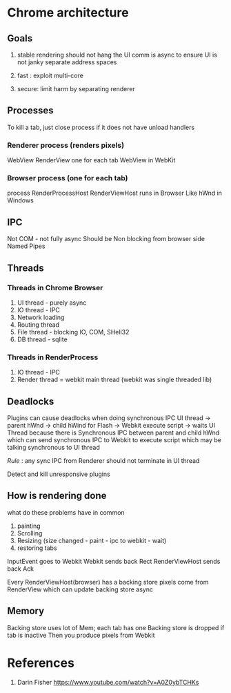 
# Chrome architecture

## Goals

1. stable
rendering should not hang the UI
comm is async to ensure UI is not janky
separate address spaces

2. fast : exploit multi-core

3. secure: limit harm by separating renderer

## Processes

To kill a tab, just close process if it does not have unload handlers

### Renderer process (renders pixels)
WebView
RenderView one for each tab
WebView in WebKit

### Browser process (one for each tab) 

process RenderProcessHost
RenderViewHost runs in Browser
Like hWnd in Windows

## IPC
Not COM - not fully async
Should be Non blocking from browser side
Named Pipes

## Threads 

### Threads in Chrome Browser

1. UI thread - purely async
2. IO thread - IPC
3. Network loading
4. Routing thread
5. File thread - blocking IO, COM, SHell32
6. DB thread - sqlite

### Threads in RenderProcess 

1. IO thread - IPC
2. Render thread = webkit main thread (webkit was single threaded lib)

## Deadlocks

Plugins can cause deadlocks when doing synchronous IPC
UI thread -> parent hWnd -> child hWind for Flash -> Webkit execute script -> waits UI Thread
because there is Synchronous IPC between parent and child hWnd
which can send synchronous IPC to Webkit to execute script
which may be talking synchronous to UI thread

*Rule* : any sync IPC from Renderer should not terminate in UI thread

Detect and kill unresponsive plugins

## How is rendering done

what do these problems have in common
1. painting
2. Scrolling
3. Resizing (size changed - paint - ipc to webkit - wait)
4. restoring tabs

InputEvent goes to Webkit
Webkit sends back Rect
RenderViewHost sends back Ack

Every RenderViewHost(browser) has a backing store
pixels come from RenderView which can update backing store async

## Memory

Backing store uses lot of Mem; each tab has one
Backing store is dropped if tab is inactive
Then you produce pixels from Webkit

# References

1. Darin Fisher  https://www.youtube.com/watch?v=A0Z0ybTCHKs
